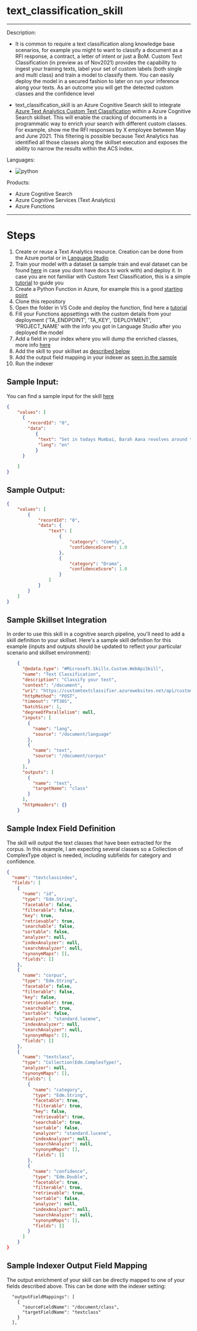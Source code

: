 # text_classification_skill
---
Description:
- It is common to require a text classification along knowledge base scenarios, for example you might to want to classify a document as a RFI response, a contract, a letter of intent or just a BoM. Custom Text Classification (in preview as of Nov2021) provides the capability to ingest your training texts, label your set of custom labels (both single and multi class) and train a model to classify them. You can easily deploy the model in a secured fashion to later on run your inference along your texts. As an outcome you will get the detected custom classes and the confidence level

- text_classification_skill is an Azure Cognitive Search skill to integrate [Azure Text Analytics Custom Text Classification](https://docs.microsoft.com/azure/cognitive-services/language-service/custom-classification/overview) within a Azure Cognitive Search skillset. This will enable the cracking of documents in a programmatic way to enrich your search with different custom classes. For example, show me the RFI responses by X employee between May and June 2021. This filtering is possible because Text Analytics has identified all those classes along the skillset execution and exposes the ability to narrow the results within the ACS index.

Languages:
- ![python](https://img.shields.io/badge/language-python-orange)

Products:
- Azure Cognitive Search
- Azure Cognitive Services (Text Analytics)
- Azure Functions
---

# Steps    

1. Create or reuse a Text Analytics resource. Creation can be done from the Azure portal or in [Language Studio](https://language.azure.com/home)
2. Train your model with a dataset (a sample train and eval dataset can be found [here](https://github.com/Azure-Samples/cognitive-services-sample-data-files/tree/master/language-service/Custom%20text%20classification/movies%20summaries) in case you dont have docs to work with) and deploy it. In case you are not familiar with Custom Text Classification, this is a simple [tutorial](https://docs.microsoft.com/azure/cognitive-services/language-service/custom-classification/quickstart?pivots=language-studio) to guide you
3. Create a Python Function in Azure, for example this is a good [starting point](https://docs.microsoft.com/azure/azure-functions/create-first-function-vs-code-python)
4. Clone this repository
5. Open the folder in VS Code and deploy the function, find here a [tutorial](https://docs.microsoft.com/azure/search/cognitive-search-custom-skill-python)
6. Fill your Functions appsettings with the custom details from your deployment ('TA_ENDPOINT', 'TA_KEY', 'DEPLOYMENT', 'PROJECT_NAME' with the info you got in Language Studio after you deployed the model
7. Add a field in your index where you will dump the enriched classes, more info [here](#sample-index-field-definition)
8. Add the skill to your skillset as [described below](#sample-skillset-integration)
9. Add the output field mapping in your indexer as [seen in the sample](#sample-indexer-output-field-mapping)
10. Run the indexer 

## Sample Input:

You can find a sample input for the skill [here](../main/custom_ner/sample.dat)

```json
{
    "values": [
      {
        "recordId": "0",
        "data":
           {
            "text": "Set in todays Mumbai, Barah Aana revolves around three friends: Shukla, a driver, Yadav, a watchman, and Aman, a waiter. Shukla is an older man, stoic and steady. Yadav, in his 30s, is meek and something of a pushover at work, but exhibits an underlying mischievous nature. Aman, on the other hand, is young, dynamic, and ambitious. In typical Mumbai fashion, the three are roommates, and the clash of their personalities regularly results in humorous, tongue-in-cheek banter. Things take a turn when the watchman becomes prey to misfortune; a series of chance events results in him stumbling on to a crime. The discovery changes his perspective, boosting his self-confidence enough to make him think that he had a found a new, low-risk way to make money. He then tries to sell the idea to his roommates, to get them to join him in executing a series of such crimes. As they get more and more mired in the spiral of events that follow, the three characters go through several changes as they are pushed more and more against the wall",
            "lang": "en"
           }
      }
     
    ]
}
```

## Sample Output:

```json
{
    "values": [
        {
            "recordId": "0",
            "data": {
                "text": [
                    {
                        "category": "Comedy",
                        "confidenceScore": 1.0
                    },
                    {
                        "category": "Drama",
                        "confidenceScore": 1.0
                    }
                ]
            }
        }
    ]
}
```

## Sample Skillset Integration

In order to use this skill in a cognitive search pipeline, you'll need to add a skill definition to your skillset.
Here's a sample skill definition for this example (inputs and outputs should be updated to reflect your particular scenario and skillset environment):

```json
    {
      "@odata.type": "#Microsoft.Skills.Custom.WebApiSkill",
      "name": "Text Classification",
      "description": "Classify your text",
      "context": "/document",
      "uri": "https://customtextclassifier.azurewebsites.net/api/customtextcla?code=xx==",
      "httpMethod": "POST",
      "timeout": "PT30S",
      "batchSize": 1,
      "degreeOfParallelism": null,
      "inputs": [
        {
          "name": "lang",
          "source": "/document/language"
        },
        {
          "name": "text",
          "source": "/document/corpus"
        }
      ],
      "outputs": [
        {
          "name": "text",
          "targetName": "class"
        }
      ],
      "httpHeaders": {}
    }
```

## Sample Index Field Definition

The skill will output the text classes that have been extracted for the corpus. In this example, I am expecting several classes so a Collection of ComplexType object is needed, including subfields for category and confidence.

```json
{
  "name": "textclassindex",
  "fields": [
    {
      "name": "id",
      "type": "Edm.String",
      "facetable": false,
      "filterable": false,
      "key": true,
      "retrievable": true,
      "searchable": false,
      "sortable": false,
      "analyzer": null,
      "indexAnalyzer": null,
      "searchAnalyzer": null,
      "synonymMaps": [],
      "fields": []
    },
    {
      "name": "corpus",
      "type": "Edm.String",
      "facetable": false,
      "filterable": false,
      "key": false,
      "retrievable": true,
      "searchable": true,
      "sortable": false,
      "analyzer": "standard.lucene",
      "indexAnalyzer": null,
      "searchAnalyzer": null,
      "synonymMaps": [],
      "fields": []
    },
    {
      "name": "textclass",
      "type": "Collection(Edm.ComplexType)",
      "analyzer": null,
      "synonymMaps": [],
      "fields": [
        {
          "name": "category",
          "type": "Edm.String",
          "facetable": true,
          "filterable": true,
          "key": false,
          "retrievable": true,
          "searchable": true,
          "sortable": false,
          "analyzer": "standard.lucene",
          "indexAnalyzer": null,
          "searchAnalyzer": null,
          "synonymMaps": [],
          "fields": []
        },
        {
          "name": "confidence",
          "type": "Edm.Double",
          "facetable": true,
          "filterable": true,
          "retrievable": true,
          "sortable": false,
          "analyzer": null,
          "indexAnalyzer": null,
          "searchAnalyzer": null,
          "synonymMaps": [],
          "fields": []
        }
      ]
    }
}
```

## Sample Indexer Output Field Mapping

The output enrichment of your skill can be directly mapped to one of your fields described above. This can be done with the indexer setting:
```
  "outputFieldMappings": [
    {
      "sourceFieldName": "/document/class",
      "targetFieldName": "textclass"
    }
  ],
```
